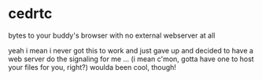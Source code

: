 # cedrtc
bytes to your buddy's browser with no external webserver at all

yeah i mean i never got this to work and just gave up and decided to have a web server do the signaling for me ...
(i mean c'mon, gotta have one to host your files for you, right?)
woulda been cool, though!
